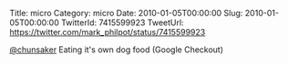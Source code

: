 Title: micro
Category: micro
Date: 2010-01-05T00:00:00
Slug: 2010-01-05T00:00:00
TwitterId: 7415599923
TweetUrl: https://twitter.com/mark_philpot/status/7415599923

[@chunsaker](https://twitter.com/chunsaker) Eating it's own dog food (Google Checkout)